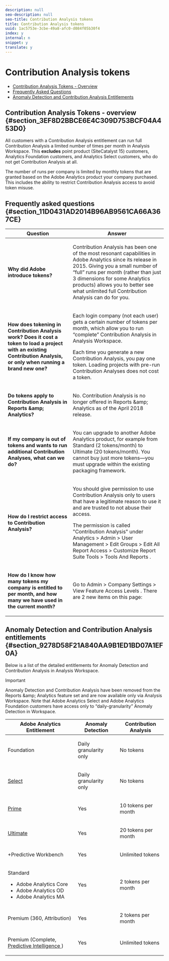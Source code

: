```yaml
---
description: null
seo-description: null
seo-title: Contribution Analysis tokens
title: Contribution Analysis tokens
uuid: 1ac5753e-3cbe-49a8-afc0-d084f05b30f4
index: y
internal: n
snippet: y
translate: y
---
```


# Contribution Analysis tokens


* [ Contribution Analysis Tokens - Overview ](ca_tokens.md#section_3EF8D2BBCE6E4C309D753BCF04A453D0)
* [ Frequently Asked Questions ](ca_tokens.md#section_11D0431AD2014B96AB9561CA66A367CE)
* [ Anomaly Detection and Contribution Analysis Entitlements ](ca_tokens.md#section_9278D58F21A840AA9B1ED1BD07A1EF0A)

## Contribution Analysis Tokens - overview {#section_3EF8D2BBCE6E4C309D753BCF04A453D0}

All customers with a Contribution Analysis entitlement can run full Contribution Analysis a limited number of times per month in Analysis Workspace. This **excludes** point product (SiteCatalyst 15) customers, Analytics Foundation customers, and Analytics Select customers, who do not get Contribution Analysis at all. 

The number of runs per company is limited by monthly tokens that are granted based on the Adobe Analytics product your company purchased. This includes the ability to restrict Contribution Analysis access to avoid token misuse. 

## Frequently asked questions {#section_11D0431AD2014B96AB9561CA66A367CE}


<table id="table_357775E5058644099E26B15A6790E8AF"> 
 <thead> 
  <tr> 
   <th colname="col1" class="entry"> Question </th> 
   <th colname="col2" class="entry"> Answer </th> 
  </tr> 
 </thead>
 <tbody> 
  <tr> 
   <td colname="col1"> <p><b>Why did Adobe introduce tokens? </b> </p> </td> 
   <td colname="col2"> <p>Contribution Analysis has been one of the most resonant capabilities in Adobe Analytics since its release in 2015. Giving you a small number of “full” runs per month (rather than just 3 dimensions for some Analytics products) allows you to better see what unlimited full Contribution Analysis can do for you. </p> </td> 
  </tr> 
  <tr> 
   <td colname="col1"> <p><b>How does tokening in Contribution Analysis work? Does it cost a token to load a project with an existing Contribution Analysis, or only when running a brand new one?</b> </p> </td> 
   <td colname="col2"> <p>Each login company (not each user) gets a certain number of tokens per month, which allow you to run “complete” Contribution Analysis in Analysis Workspace. </p> <p>Each time you generate a new Contribution Analysis, you pay one token. Loading projects with pre-run Contribution Analyses does not cost a token. </p> </td> 
  </tr> 
  <tr> 
   <td colname="col1"> <p><b>Do tokens apply to Contribution Analysis in Reports &amp;amp; Analytics?</b> </p> </td> 
   <td colname="col2"> <p>No. Contribution Analysis is no longer offered in Reports &amp;amp; Analytics as of the April 2018 release. </p> </td> 
  </tr> 
  <tr> 
   <td colname="col1"> <p><b>If my company is out of tokens and wants to run additional Contribution Analyses, what can we do?</b> </p> </td> 
   <td colname="col2"> <p>You can upgrade to another Adobe Analytics product, for example from Standard (2 tokens/month) to Ultimate (20 tokens/month). You cannot buy just more tokens—you must upgrade within the existing packaging framework. </p> </td> 
  </tr> 
  <tr> 
   <td colname="col1"> <p><b>How do I restrict access to Contribution Analysis?</b> </p> </td> 
   <td colname="col2"> <p>You should give permission to use Contribution Analysis only to users that have a legitimate reason to use it and are trusted to not abuse their access. </p> <p>The permission is called "Contribution Analysis" under 
     <ignoretag> 
      <span class="uicontrol"> Analytics </span>  &gt; 
      <span class="uicontrol"> Admin </span>  &gt; 
      <span class="uicontrol"> User Management </span>  &gt; 
      <span class="uicontrol"> Edit Groups </span>  &gt; 
      <span class="uicontrol"> Edit All Report Access </span>  &gt; 
      <span class="uicontrol"> Customize Report Suite Tools </span>  &gt; 
      <span class="uicontrol"> Tools And Reports </span> 
     </ignoretag>. </p> </td> 
  </tr> 
  <tr> 
   <td colname="col1"> <p><b>How do I know how many tokens my company is entitled to per month, and how many we have used in the current month?</b> </p> </td> 
   <td colname="col2"> <p>Go to 
     <ignoretag> 
      <span class="uicontrol"> Admin </span>  &gt; 
      <span class="uicontrol"> Company Settings </span>  &gt; 
      <span class="uicontrol"> View Feature Access Levels </span> 
     </ignoretag>. There are 2 new items on this page: </p> <p style="text-align: center;"> <img placement="break" align="left" href="graphics/ca_access_level.png" id="image_16012FE1162C485EA768D175F43D7563" width="500px" /> </p> </td> 
  </tr> 
 </tbody> 
</table>


## Anomaly Detection and Contribution Analysis entitlements {#section_9278D58F21A840AA9B1ED1BD07A1EF0A}

Below is a list of the detailed entitlements for Anomaly Detection and Contribution Analysis in Analysis Workspace. 

>[!IMPORTANT]
>
>Anomaly Detection and Contribution Analysis have been removed from the Reports &amp;amp; Analytics feature set and are now available only via Analysis Workspace. Note that Adobe Analytics Select and Adobe Analytics Foundation customers have access only to “daily-granularity” Anomaly Detection in Workspace.


<table id="table_5C9B7E4AE82640B5A913519E576889B5"> 
 <thead> 
  <tr> 
   <th colname="col1" class="entry"> Adobe Analytics Entitlement </th> 
   <th colname="col2" class="entry"> Anomaly Detection </th> 
   <th colname="col3" class="entry"> Contribution Analysis </th> 
  </tr> 
 </thead>
 <tbody> 
  <tr> 
   <td colname="col1"> <p>Foundation </p> </td> 
   <td colname="col2"> <p>Daily granularity only </p> </td> 
   <td colname="col3" colsep="1"> <p>No tokens </p> </td> 
  </tr> 
  <tr> 
   <td colname="col1"> <p> <a href="http://www.adobe.com/data-analytics-cloud/analytics/select.html?promoid=B4XQ3X7G&amp;mv=other" format="html" scope="external"> Select </a> </p> </td> 
   <td colname="col2"> <p>Daily granularity only </p> </td> 
   <td colname="col3"> <p>No tokens </p> </td> 
  </tr> 
  <tr> 
   <td colname="col1"> <p> <a href="http://www.adobe.com/data-analytics-cloud/analytics/prime.html?promoid=91BF51TR&amp;mv=other" format="html" scope="external"> Prime </a> </p> </td> 
   <td colname="col2"> <p>Yes </p> </td> 
   <td colname="col3"> <p>10 tokens per month </p> </td> 
  </tr> 
  <tr> 
   <td colname="col1"> <p> <a href="http://www.adobe.com/data-analytics-cloud/analytics/ultimate.html?promoid=8N4B5F1V&amp;mv=other" format="html" scope="external"> Ultimate </a> </p> </td> 
   <td colname="col2"> <p>Yes </p> </td> 
   <td colname="col3"> <p>20 tokens per month </p> </td> 
  </tr> 
  <tr> 
   <td colname="col1"> <p>+Predictive Workbench </p> </td> 
   <td colname="col2"> <p>Yes </p> </td> 
   <td colname="col3"> <p>Unlimited tokens </p> </td> 
  </tr> 
  <tr> 
   <td colname="col1"> <p>Standard </p> 
    <ul id="ul_73D52020793B44868C9CE0F90893075D"> 
     <li id="li_21EE0871C87E43C8B781219B2BA0FA74">Adobe Analytics Core </li> 
     <li id="li_AB3593200F33439BAEE8FEB13CAE57F4">Adobe Analytics OD </li> 
     <li id="li_2B7D625519BC4A4CB598C95F15D3029B">Adobe Analytics MA </li> 
    </ul> </td> 
   <td colname="col2"> <p>Yes </p> </td> 
   <td colname="col3"> <p>2 tokens per month </p> </td> 
  </tr> 
  <tr> 
   <td colname="col1"> <p>Premium (360, Attribution) </p> </td> 
   <td colname="col2"> <p>Yes </p> </td> 
   <td colname="col3"> <p>2 tokens per month </p> </td> 
  </tr> 
  <tr> 
   <td colname="col1"> <p>Premium (Complete, <a href="http://www.adobe.com/data-analytics-cloud/analytics/predictive-intelligence.html" format="html" scope="external"> Predictive Intelligence </a>) </p> </td> 
   <td colname="col2"> <p>Yes </p> </td> 
   <td colname="col3"> <p>Unlimited tokens </p> </td> 
  </tr> 
 </tbody> 
</table>

